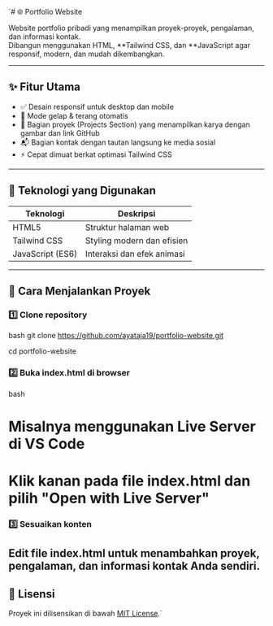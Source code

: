 `# 🌐 Portfolio Website

Website portfolio pribadi yang menampilkan proyek-proyek, pengalaman, dan informasi kontak.  
Dibangun menggunakan HTML, **Tailwind CSS, dan **JavaScript agar responsif, modern, dan mudah dikembangkan.

---

## ✨ Fitur Utama

- ✅ Desain responsif untuk desktop dan mobile  
- 🎨 Mode gelap & terang otomatis  
- 💼 Bagian proyek (Projects Section) yang menampilkan karya dengan gambar dan link GitHub  
- 📬 Bagian kontak dengan tautan langsung ke media sosial  
- ⚡ Cepat dimuat berkat optimasi Tailwind CSS  

---

## 🧰 Teknologi yang Digunakan

| Teknologi | Deskripsi |
|------------|------------|
| HTML5 | Struktur halaman web |
| Tailwind CSS | Styling modern dan efisien |
| JavaScript (ES6) | Interaksi dan efek animasi |

---

## 🚀 Cara Menjalankan Proyek

### 1️⃣ Clone repository
bash
git clone https://github.com/ayataja19/portfolio-website.git

cd portfolio-website


### 2️⃣ Buka index.html di browser
bash
# Misalnya menggunakan Live Server di VS Code
# Klik kanan pada file index.html dan pilih "Open with Live Server"

### 3️⃣ Sesuaikan konten  
Edit file index.html untuk menambahkan proyek, pengalaman, dan informasi kontak Anda sendiri.
---
## 📄 Lisensi
Proyek ini dilisensikan di bawah [MIT License](LICENSE).`
